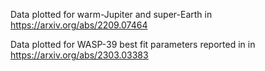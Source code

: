 Data plotted for warm-Jupiter and super-Earth in https://arxiv.org/abs/2209.07464

Data plotted for WASP-39 best fit parameters reported in in https://arxiv.org/abs/2303.03383